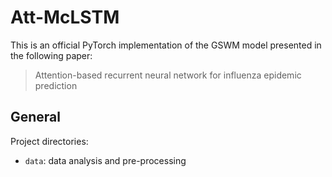 #  Att-McLSTM

This is an official PyTorch implementation of the GSWM model presented in the following paper:

>  Attention-based recurrent neural network for influenza epidemic prediction

## General

Project directories:

* `data`: data analysis and pre-processing




